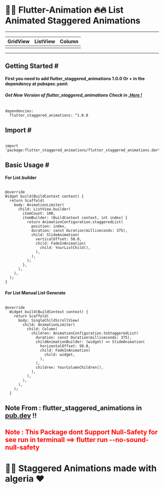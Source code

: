 <h1>🐱‍👤 Flutter-Animation 🔥🔥 List Animated Staggered Animations</h1>
<hr>

<table>
<thead>
<tr>
<th>GridView</th>
<th>ListView</th>
<th>Column</th>
</tr>
</thead>
<tbody>
<tr>
<td><img src="https://github.com/mobiten/flutter_staggered_animations/raw/master/assets/card_grid.gif?raw=true" alt=""></td>
  <td><img src="https://github.com/mobiten/flutter_staggered_animations/raw/master/assets/card_list.gif?raw=true" alt=""></td>
<td><img src="https://github.com/mobiten/flutter_staggered_animations/raw/master/assets/card_column.gif?raw=true" alt=""></td></tr>
</tbody>
</table>

<hr>
<h2>Getting Started #</h2>
<h4>First you need to add flutter_staggered_animations 1.0.0 Or + in the dependency at pubspec.yaml:</h4>
<h5>Get New Version of flutter_staggered_animations Check in <a href="https://pub.dev/packages/flutter_staggered_animations/install" > .Here !</a> </h5>
  
<pre><code>
dependencies:
  flutter_staggered_animations: ^1.0.0
</code></pre>
<h2>Import #</h2>
<pre><code>
import 'package:flutter_staggered_animations/flutter_staggered_animations.dart';
</code></pre>


<h2>Basic Usage #</h2>
<h4>For List.builder</h4>
<pre><code>
@override
Widget build(BuildContext context) {
  return Scaffold(
    body: AnimationLimiter(
      child: ListView.builder(
        itemCount: 100,
        itemBuilder: (BuildContext context, int index) {
          return AnimationConfiguration.staggeredList(
            position: index,
            duration: const Duration(milliseconds: 375),
            child: SlideAnimation(
              verticalOffset: 50.0,
              child: FadeInAnimation(
                child: YourListChild(),
              ),
            ),
          );
        },
      ),
    ),
  );
}
</code></pre>
<h4>For List <widget> Manual List Generate</h4>
<pre><code>
@override
  Widget build(BuildContext context) {
    return Scaffold(
      body: SingleChildScrollView(
        child: AnimationLimiter(
          child: Column(
            children: AnimationConfiguration.toStaggeredList(
              duration: const Duration(milliseconds: 375),
              childAnimationBuilder: (widget) => SlideAnimation(
                horizontalOffset: 50.0,
                child: FadeInAnimation(
                  child: widget,
                ),
              ),
              children: YourColumnChildren(),
            ),
          ),
        ),
      ),
    );
  }
</code></pre>
  
  
  <h2>
Note From : flutter_staggered_animations in <a href="https://pub.dev/packages/flutter_staggered_animations">pub.dev</a> !! </h2>
<h2 style="color:red" > Note : This Package dont Support Null-Safety for see run in terminall ==> flutter run --no-sound-null-safety </h2>
<h1>
🐱‍👤 Staggered Animations  made with algeria ❤
</h1>
